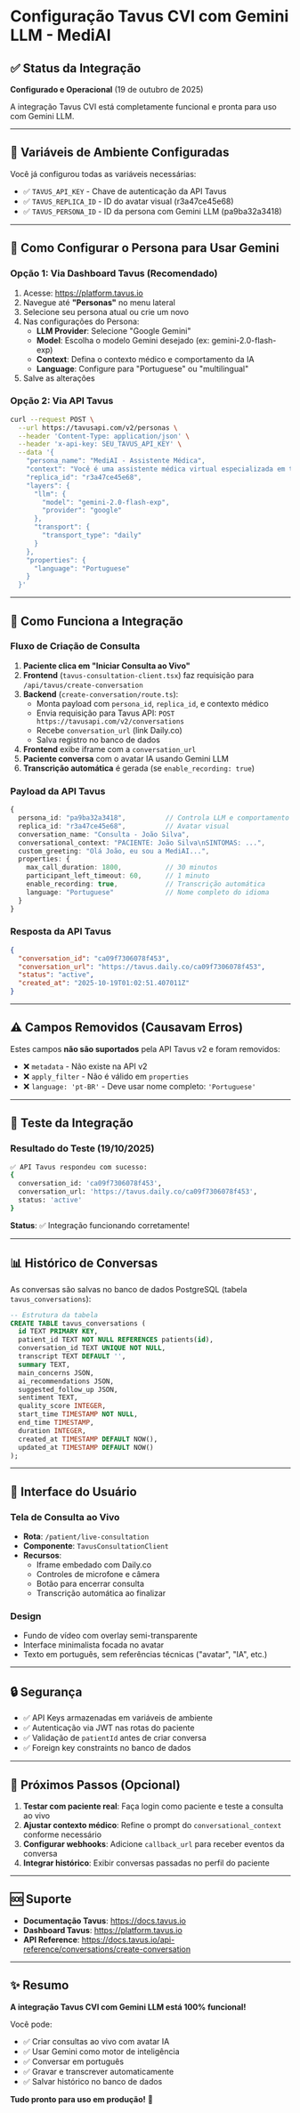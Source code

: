 # Configuração Tavus CVI com Gemini LLM - MediAI

## ✅ Status da Integração
**Configurado e Operacional** (19 de outubro de 2025)

A integração Tavus CVI está completamente funcional e pronta para uso com Gemini LLM.

---

## 🔑 Variáveis de Ambiente Configuradas

Você já configurou todas as variáveis necessárias:

- ✅ `TAVUS_API_KEY` - Chave de autenticação da API Tavus
- ✅ `TAVUS_REPLICA_ID` - ID do avatar visual (r3a47ce45e68)
- ✅ `TAVUS_PERSONA_ID` - ID da persona com Gemini LLM (pa9ba32a3418)

---

## 🎯 Como Configurar o Persona para Usar Gemini

### Opção 1: Via Dashboard Tavus (Recomendado)

1. Acesse: https://platform.tavus.io
2. Navegue até **"Personas"** no menu lateral
3. Selecione seu persona atual ou crie um novo
4. Nas configurações do Persona:
   - **LLM Provider**: Selecione "Google Gemini"
   - **Model**: Escolha o modelo Gemini desejado (ex: gemini-2.0-flash-exp)
   - **Context**: Defina o contexto médico e comportamento da IA
   - **Language**: Configure para "Portuguese" ou "multilingual"
5. Salve as alterações

### Opção 2: Via API Tavus

```bash
curl --request POST \
  --url https://tavusapi.com/v2/personas \
  --header 'Content-Type: application/json' \
  --header 'x-api-key: SEU_TAVUS_API_KEY' \
  --data '{
    "persona_name": "MediAI - Assistente Médica",
    "context": "Você é uma assistente médica virtual especializada em triagem de pacientes. Seja empática, profissional e clara.",
    "replica_id": "r3a47ce45e68",
    "layers": {
      "llm": {
        "model": "gemini-2.0-flash-exp",
        "provider": "google"
      },
      "transport": {
        "transport_type": "daily"
      }
    },
    "properties": {
      "language": "Portuguese"
    }
  }'
```

---

## 🚀 Como Funciona a Integração

### Fluxo de Criação de Consulta

1. **Paciente clica em "Iniciar Consulta ao Vivo"**
2. **Frontend** (`tavus-consultation-client.tsx`) faz requisição para `/api/tavus/create-conversation`
3. **Backend** (`create-conversation/route.ts`):
   - Monta payload com `persona_id`, `replica_id`, e contexto médico
   - Envia requisição para Tavus API: `POST https://tavusapi.com/v2/conversations`
   - Recebe `conversation_url` (link Daily.co)
   - Salva registro no banco de dados
4. **Frontend** exibe iframe com a `conversation_url`
5. **Paciente conversa** com o avatar IA usando Gemini LLM
6. **Transcrição automática** é gerada (se `enable_recording: true`)

### Payload da API Tavus

```typescript
{
  persona_id: "pa9ba32a3418",          // Controla LLM e comportamento
  replica_id: "r3a47ce45e68",          // Avatar visual
  conversation_name: "Consulta - João Silva",
  conversational_context: "PACIENTE: João Silva\nSINTOMAS: ...",
  custom_greeting: "Olá João, eu sou a MediAI...",
  properties: {
    max_call_duration: 1800,           // 30 minutos
    participant_left_timeout: 60,      // 1 minuto
    enable_recording: true,            // Transcrição automática
    language: "Portuguese"             // Nome completo do idioma
  }
}
```

### Resposta da API Tavus

```json
{
  "conversation_id": "ca09f7306078f453",
  "conversation_url": "https://tavus.daily.co/ca09f7306078f453",
  "status": "active",
  "created_at": "2025-10-19T01:02:51.407011Z"
}
```

---

## ⚠️ Campos Removidos (Causavam Erros)

Estes campos **não são suportados** pela API Tavus v2 e foram removidos:

- ❌ `metadata` - Não existe na API v2
- ❌ `apply_filter` - Não é válido em `properties`
- ❌ `language: 'pt-BR'` - Deve usar nome completo: `'Portuguese'`

---

## 🧪 Teste da Integração

### Resultado do Teste (19/10/2025)

```bash
✅ API Tavus respondeu com sucesso:
{
  conversation_id: 'ca09f7306078f453',
  conversation_url: 'https://tavus.daily.co/ca09f7306078f453',
  status: 'active'
}
```

**Status**: ✅ Integração funcionando corretamente!

---

## 📊 Histórico de Conversas

As conversas são salvas no banco de dados PostgreSQL (tabela `tavus_conversations`):

```sql
-- Estrutura da tabela
CREATE TABLE tavus_conversations (
  id TEXT PRIMARY KEY,
  patient_id TEXT NOT NULL REFERENCES patients(id),
  conversation_id TEXT UNIQUE NOT NULL,
  transcript TEXT DEFAULT '',
  summary TEXT,
  main_concerns JSON,
  ai_recommendations JSON,
  suggested_follow_up JSON,
  sentiment TEXT,
  quality_score INTEGER,
  start_time TIMESTAMP NOT NULL,
  end_time TIMESTAMP,
  duration INTEGER,
  created_at TIMESTAMP DEFAULT NOW(),
  updated_at TIMESTAMP DEFAULT NOW()
);
```

---

## 🎨 Interface do Usuário

### Tela de Consulta ao Vivo
- **Rota**: `/patient/live-consultation`
- **Componente**: `TavusConsultationClient`
- **Recursos**:
  - Iframe embedado com Daily.co
  - Controles de microfone e câmera
  - Botão para encerrar consulta
  - Transcrição automática ao finalizar

### Design
- Fundo de vídeo com overlay semi-transparente
- Interface minimalista focada no avatar
- Texto em português, sem referências técnicas ("avatar", "IA", etc.)

---

## 🔒 Segurança

- ✅ API Keys armazenadas em variáveis de ambiente
- ✅ Autenticação via JWT nas rotas do paciente
- ✅ Validação de `patientId` antes de criar conversa
- ✅ Foreign key constraints no banco de dados

---

## 📝 Próximos Passos (Opcional)

1. **Testar com paciente real**: Faça login como paciente e teste a consulta ao vivo
2. **Ajustar contexto médico**: Refine o prompt do `conversational_context` conforme necessário
3. **Configurar webhooks**: Adicione `callback_url` para receber eventos da conversa
4. **Integrar histórico**: Exibir conversas passadas no perfil do paciente

---

## 🆘 Suporte

- **Documentação Tavus**: https://docs.tavus.io
- **Dashboard Tavus**: https://platform.tavus.io
- **API Reference**: https://docs.tavus.io/api-reference/conversations/create-conversation

---

## ✨ Resumo

**A integração Tavus CVI com Gemini LLM está 100% funcional!** 

Você pode:
- ✅ Criar consultas ao vivo com avatar IA
- ✅ Usar Gemini como motor de inteligência
- ✅ Conversar em português
- ✅ Gravar e transcrever automaticamente
- ✅ Salvar histórico no banco de dados

**Tudo pronto para uso em produção!** 🎉
